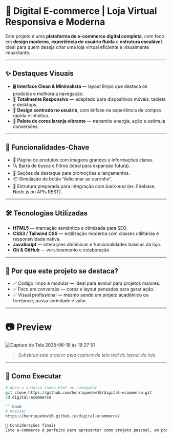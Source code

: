 # 🛒 Digital E-commerce | Loja Virtual Responsiva e Moderna

Este projeto é uma **plataforma de e-commerce digital completa**, com foco em **design moderno**, **experiência do usuário fluida** e **estrutura escalável**. Ideal para quem deseja criar uma loja virtual eficiente e visualmente impactante.

---

## ✨ Destaques Visuais

- 🖥️ **Interface Clean & Minimalista** — layout limpo que destaca os produtos e melhora a navegação.
- 📱 **Totalmente Responsivo** — adaptado para dispositivos móveis, tablets e desktops.
- 🎯 **Design centrado no usuário**, com ênfase na experiência de compra rápida e intuitiva.
- 🎨 **Paleta de cores laranja vibrante** — transmite energia, ação e estimula conversões.

---

## 🧠 Funcionalidades-Chave

- 🛒 Página de produtos com imagens grandes e informações claras.
- 🔍 Barra de busca e filtros (ideal para expansão futura).
- 💼 Seções de destaque para promoções e lançamentos.
- 📦 Simulação de botão “Adicionar ao carrinho”.
- 📇 Estrutura preparada para integração com back-end (ex: Firebase, Node.js ou APIs REST).

---

## 🛠️ Tecnologias Utilizadas

- **HTML5** — marcação semântica e otimizada para SEO.
- **CSS3 / Tailwind CSS** — estilização moderna com classes utilitárias e responsividade nativa.
- **JavaScript** — interações dinâmicas e funcionalidades básicas da loja.
- **Git & GitHub** — versionamento e colaboração.

---

## 🚀 Por que este projeto se destaca?

- ✅ Código limpo e modular — ideal para evoluir para projetos maiores.
- ✅ Foco em conversão — cores e layout pensados para gerar ação.
- ✅ Visual profissional — mesmo sendo um projeto acadêmico ou freelance, passa seriedade e valor.

---

# 📷 Preview

![Captura de Tela 2025-06-19 às 19 27 51](https://github.com/user-attachments/assets/d9ccb390-3fbe-422a-8d57-565bcec4c8c8)

> *Substitua este arquivo pela captura de tela real do layout da loja.*

---

## 🔧 Como Executar

```bash
# Abra o arquivo index.html no navegador
git clone https://github.com/henriquedev10/digital-ecommerce.git
cd digital-ecommerce

```bash
# Acessar
https://henriquedev10.github.io/digital-ecommerce/

📌 Considerações finais
Este e-commerce é perfeito para apresentar como projeto pessoal, em portfólios ou como base para lojas reais. Simples de expandir, elegante de navegar.














